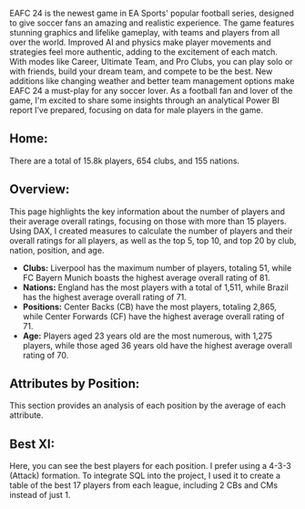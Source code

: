 EAFC 24 is the newest game in EA Sports' popular football series, designed to give soccer fans an amazing and realistic experience. The game features stunning graphics and lifelike gameplay, with teams and players from all over the world. Improved AI and physics make player movements and strategies feel more authentic, adding to the excitement of each match. With modes like Career, Ultimate Team, and Pro Clubs, you can play solo or with friends, build your dream team, and compete to be the best. New additions like changing weather and better team management options make EAFC 24 a must-play for any soccer lover. As a football fan and lover of the game, I'm excited to share some insights through an analytical Power BI report I’ve prepared, focusing on data for male players in the game.

## Home:
There are a total of 15.8k players, 654 clubs, and 155 nations.

## Overview:
This page highlights the key information about the number of players and their average overall ratings, focusing on those with more than 15 players. Using DAX, I created measures to calculate the number of players and their overall ratings for all players, as well as the top 5, top 10, and top 20 by club, nation, position, and age.

- **Clubs:** Liverpool has the maximum number of players, totaling 51, while FC Bayern Munich boasts the highest average overall rating of 81.
- **Nations:** England has the most players with a total of 1,511, while Brazil has the highest average overall rating of 71.
- **Positions:** Center Backs (CB) have the most players, totaling 2,865, while Center Forwards (CF) have the highest average overall rating of 71.
- **Age:** Players aged 23 years old are the most numerous, with 1,275 players, while those aged 36 years old have the highest average overall rating of 70.

## Attributes by Position:
This section provides an analysis of each position by the average of each attribute.

## Best XI:
Here, you can see the best players for each position. I prefer using a 4-3-3 (Attack) formation. To integrate SQL into the project, I used it to create a table of the best 17 players from each league, including 2 CBs and CMs instead of just 1.


